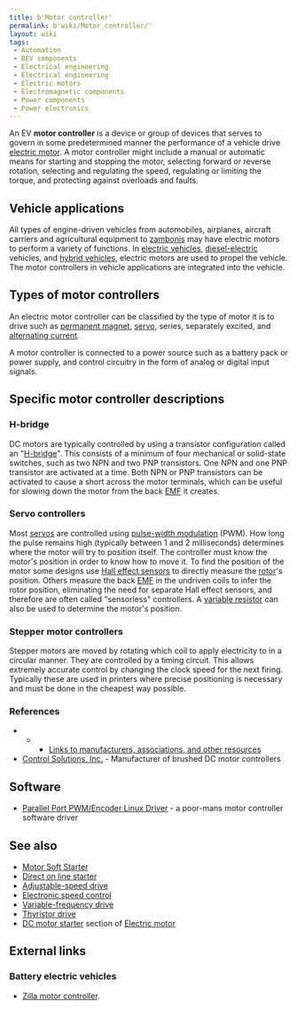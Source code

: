 ```yaml
---
title: b'Motor controller'
permalink: b'wiki/Motor_controller/'
layout: wiki
tags:
 - Automation
 - BEV components
 - Electrical engineering
 - Electrical engineering
 - Electric motors
 - Electromagnetic components
 - Power components
 - Power electronics
---
```


An EV **motor controller** is a device or group of devices that serves
to govern in some predetermined manner the performance of a vehicle
drive [electric motor](electric_motor "wikilink"). A motor controller
might include a manual or automatic means for starting and stopping the
motor, selecting forward or reverse rotation, selecting and regulating
the speed, regulating or limiting the torque, and protecting against
overloads and faults.

Vehicle applications
--------------------

All types of engine-driven vehicles from automobiles, airplanes,
aircraft carriers and agricultural equipment to
[zambonis](/wiki/Ice_resurfacer "wikilink") may have electric motors to
perform a variety of functions. In [electric
vehicles](electric_vehicles "wikilink"),
[diesel-electric](diesel-electric "wikilink") vehicles, and [hybrid
vehicles](hybrid_vehicles "wikilink"), electric motors are used to
propel the vehicle. The motor controllers in vehicle applications are
integrated into the vehicle.

Types of motor controllers
--------------------------

An electric motor controller can be classified by the type of motor it
is to drive such as [permanent magnet](permanent_magnet "wikilink"),
[servo](servomechanism "wikilink"), series, separately excited, and
[alternating current](alternating_current "wikilink").

A motor controller is connected to a power source such as a battery pack
or power supply, and control circuitry in the form of analog or digital
input signals.

Specific motor controller descriptions
--------------------------------------

### H-bridge

DC motors are typically controlled by using a transistor configuration
called an "[H-bridge](/wiki/H-bridge "wikilink")". This consists of a minimum
of four mechanical or solid-state switches, such as two NPN and two PNP
transistors. One NPN and one PNP transistor are activated at a time.
Both NPN or PNP transistors can be activated to cause a short across the
motor terminals, which can be useful for slowing down the motor from the
back [EMF](electromotive_force "wikilink") it creates.

### Servo controllers

Most [servos](servomechanism "wikilink") are controlled using
[pulse-width modulation](pulse-width_modulation "wikilink") (PWM). How
long the pulse remains high (typically between 1 and 2 milliseconds)
determines where the motor will try to position itself. The controller
must know the motor's position in order to know how to move it. To find
the position of the motor some designs use [Hall effect
sensors](/wiki/Hall_effect_sensor "wikilink") to directly measure the
[rotor](/wiki/Rotor_(electric) "wikilink")'s position. Others measure the back
[EMF](electromotive_force "wikilink") in the undriven coils to infer the
rotor position, eliminating the need for separate Hall effect sensors,
and therefore are often called "sensorless" controllers. A [variable
resistor](potentiometer "wikilink") can also be used to determine the
motor's position.

### Stepper motor controllers

Stepper motors are moved by rotating which coil to apply electricity to
in a circular manner. They are controlled by a timing circuit. This
allows extremely accurate control by changing the clock speed for the
next firing. Typically these are used in printers where precise
positioning is necessary and must be done in the cheapest way possible.

### References

-   -   -   [Links to manufacturers, associations, and other
    resources](http://www.motorcontrol.com)
-   [Control Solutions, Inc.](http://www.controls.com) - Manufacturer of
    brushed DC motor controllers

Software
--------

-   [Parallel Port PWM/Encoder Linux
    Driver](http://cole.homedns.org/parallelport_pwm_driver.php) - a
    poor-mans motor controller software driver

See also
--------

-   [Motor Soft Starter](/wiki/Motor_Soft_Starter "wikilink")
-   [Direct on line starter](/wiki/Direct_on_line_starter "wikilink")
-   [Adjustable-speed drive](/wiki/Adjustable-speed_drive "wikilink")
-   [Electronic speed control](/wiki/Electronic_speed_control "wikilink")
-   [Variable-frequency drive](/wiki/Variable-frequency_drive "wikilink")
-   [Thyristor drive](/wiki/Thyristor_drive "wikilink")
-   [DC motor starter](/wiki/Electric_motor#DC_motor_starters "wikilink")
    section of [Electric motor](/wiki/Electric_motor "wikilink")

External links
--------------

### Battery electric vehicles

-   [Zilla motor controller](http://www.cafeelectric.com/).
